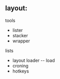 layout:
------

tools
- lister
- stacker
- wrapper

lists
- layout loader
-- load 
- croning
- hotkeys

